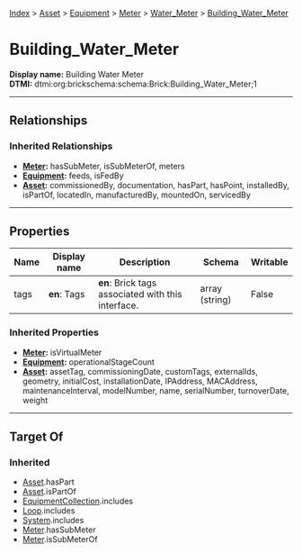 [Index](../../../../index.md) > [Asset](../../../Asset.md) > [Equipment](../../Equipment.md) > [Meter](../Meter.md) > [Water_Meter](Water_Meter.md) > [Building_Water_Meter](#)
# Building_Water_Meter

**Display name:** Building Water Meter<br />
**DTMI:** dtmi:org:brickschema:schema:Brick:Building_Water_Meter;1

---

## Relationships

### Inherited Relationships
* **[Meter](../Meter.md):** hasSubMeter, isSubMeterOf, meters
* **[Equipment](../../Equipment.md):** feeds, isFedBy
* **[Asset](../../../Asset.md):** commissionedBy, documentation, hasPart, hasPoint, installedBy, isPartOf, locatedIn, manufacturedBy, mountedOn, servicedBy

---

## Properties

|Name|Display name|Description|Schema|Writable|
|-|-|-|-|-|
|tags|**en**: Tags|**en**: Brick tags associated with this interface.|array (string)|False|
### Inherited Properties
* **[Meter](../Meter.md):** isVirtualMeter
* **[Equipment](../../Equipment.md):** operationalStageCount
* **[Asset](../../../Asset.md):** assetTag, commissioningDate, customTags, externalIds, geometry, initialCost, installationDate, IPAddress, MACAddress, maintenanceInterval, modelNumber, name, serialNumber, turnoverDate, weight

---

## Target Of
### Inherited
* [Asset](../../../Asset.md).hasPart
* [Asset](../../../Asset.md).isPartOf
* [EquipmentCollection](../../../../Collection/EquipmentCollection.md).includes
* [Loop](../../../../Collection/Loop/Loop.md).includes
* [System](../../../../Collection/System/System.md).includes
* [Meter](../Meter.md).hasSubMeter
* [Meter](../Meter.md).isSubMeterOf
